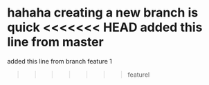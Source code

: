 hahaha
creating a new branch is quick
<<<<<<< HEAD
added this line from master
=======
added this line from branch feature 1
>>>>>>> featurel
